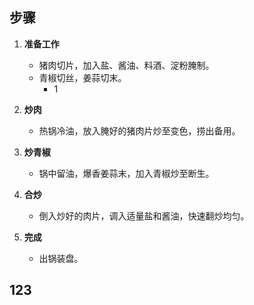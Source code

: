 ## 步骤
1. **准备工作**  
   - 猪肉切片，加入盐、酱油、料酒、淀粉腌制。
   - 青椒切丝，姜蒜切末。
     - 1

2. **炒肉**  
   - 热锅冷油，放入腌好的猪肉片炒至变色，捞出备用。

3. **炒青椒**  
   - 锅中留油，爆香姜蒜末，加入青椒炒至断生。

4. **合炒**  
   - 倒入炒好的肉片，调入适量盐和酱油，快速翻炒均匀。

5. **完成**  
   - 出锅装盘。
   
## 123
